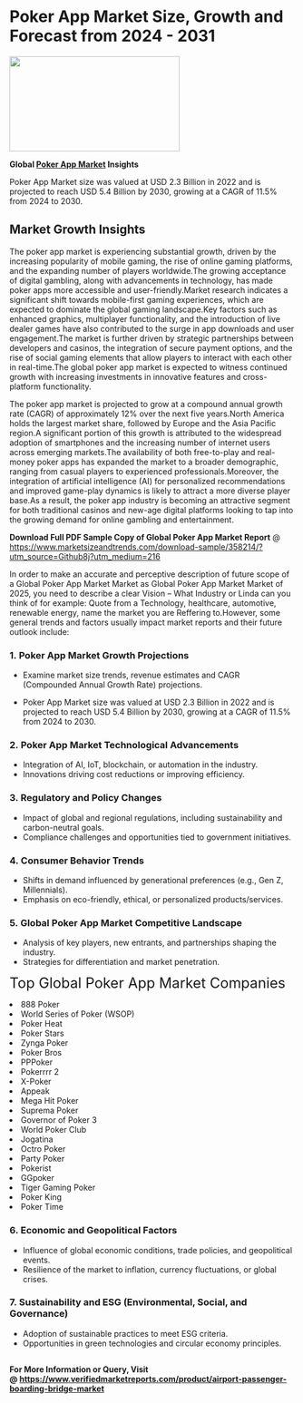 <H1>Poker App Market Size, Growth and Forecast from 2024 - 2031</H1><img class="aligncenter size-medium wp-image-584254" src="https://thirdeyenews.in/wp-content/uploads/2024/09/Global-Market-Research-300x168.jpeg" alt="" width="300" height="168" /><p><strong>Global&nbsp;<a href="https://www.marketsizeandtrends.com/download-sample/358214/?utm_source=Github8j?utm_medium=216">Poker App Market</a> Insights</strong></p><p>Poker App Market size was valued at USD 2.3 Billion in 2022 and is projected to reach USD 5.4 Billion by 2030, growing at a CAGR of 11.5% from 2024 to 2030.</p><p><h2>Market Growth Insights</h2> <p>The poker app market is experiencing substantial growth, driven by the increasing popularity of mobile gaming, the rise of online gaming platforms, and the expanding number of players worldwide.The growing acceptance of digital gambling, along with advancements in technology, has made poker apps more accessible and user-friendly.Market research indicates a significant shift towards mobile-first gaming experiences, which are expected to dominate the global gaming landscape.Key factors such as enhanced graphics, multiplayer functionality, and the introduction of live dealer games have also contributed to the surge in app downloads and user engagement.The market is further driven by strategic partnerships between developers and casinos, the integration of secure payment options, and the rise of social gaming elements that allow players to interact with each other in real-time.The global poker app market is expected to witness continued growth with increasing investments in innovative features and cross-platform functionality.</p> <p>The poker app market is projected to grow at a compound annual growth rate (CAGR) of approximately 12% over the next five years.North America holds the largest market share, followed by Europe and the Asia Pacific region.A significant portion of this growth is attributed to the widespread adoption of smartphones and the increasing number of internet users across emerging markets.The availability of both free-to-play and real-money poker apps has expanded the market to a broader demographic, ranging from casual players to experienced professionals.Moreover, the integration of artificial intelligence (AI) for personalized recommendations and improved game-play dynamics is likely to attract a more diverse player base.As a result, the poker app industry is becoming an attractive segment for both traditional casinos and new-age digital platforms looking to tap into the growing demand for online gambling and entertainment.<p><span class=""><strong>Download Full PDF Sample Copy of Global Poker App Market Report</strong> @ <a href="https://www.marketsizeandtrends.com/download-sample/358214/?utm_source=Github8j?utm_medium=216" target="_blank">https://www.marketsizeandtrends.com/download-sample/358214/?utm_source=Github8j?utm_medium=216</a></span></p><p>In order to make an accurate and perceptive description of future scope of a Global&nbsp;Poker App Market Market as Global&nbsp;Poker App Market Market of 2025, you need to describe a clear Vision &ndash; What Industry or Linda can you think of for example: Quote from a Technology, healthcare, automotive, renewable energy, name the market you are Reffering to.However, some general trends and factors usually impact market reports and their future outlook include:</p><h3>1.&nbsp;<strong>Poker App Market Growth Projections</strong></h3><ul><li>Examine market size trends, revenue estimates and CAGR (Compounded Annual Growth Rate) projections.</li><li><p>Poker App Market size was valued at USD 2.3 Billion in 2022 and is projected to reach USD 5.4 Billion by 2030, growing at a CAGR of 11.5% from 2024 to 2030.</p></li></ul><h3>2.&nbsp;<strong>Poker App Market Technological Advancements</strong></h3><ul><li>Integration of AI, IoT, blockchain, or automation in the industry.</li><li>Innovations driving cost reductions or improving efficiency.</li></ul><h3>3.&nbsp;<strong>Regulatory and Policy Changes</strong></h3><ul><li>Impact of global and regional regulations, including sustainability and carbon-neutral goals.</li><li>Compliance challenges and opportunities tied to government initiatives.</li></ul><h3>4.&nbsp;<strong>Consumer Behavior Trends</strong></h3><ul><li>Shifts in demand influenced by generational preferences (e.g., Gen Z, Millennials).</li><li>Emphasis on eco-friendly, ethical, or personalized products/services.</li></ul><h3>5.&nbsp;<strong>Global Poker App Market Competitive Landscape</strong></h3><ul><li>Analysis of key players, new entrants, and partnerships shaping the industry.</li><li>Strategies for differentiation and market penetration.</li></ul><p data-pm-slice="1 1 []"><span style="color: inherit; font-family: inherit; font-size: 25px;">Top Global Poker App Market Companies</span></p><div class="" data-test-id=""><p><li>888 Poker</li><li> World Series of Poker (WSOP)</li><li> Poker Heat</li><li> Poker Stars</li><li> Zynga Poker</li><li> Poker Bros</li><li> PPPoker</li><li> Pokerrrr 2</li><li> X-Poker</li><li> Appeak</li><li> Mega Hit Poker</li><li> Suprema Poker</li><li> Governor of Poker 3</li><li> World Poker Club</li><li> Jogatina</li><li> Octro Poker</li><li> Party Poker</li><li> Pokerist</li><li> GGpoker</li><li> Tiger Gaming Poker</li><li> Poker King</li><li> Poker Time</li></p></div><h3>6.&nbsp;<strong>Economic and Geopolitical Factors</strong></h3><ul><li>Influence of global economic conditions, trade policies, and geopolitical events.</li><li>Resilience of the market to inflation, currency fluctuations, or global crises.</li></ul><h3>7.&nbsp;<strong>Sustainability and ESG (Environmental, Social, and Governance)</strong></h3><ul><li>Adoption of sustainable practices to meet ESG criteria.</li><li>Opportunities in green technologies and circular economy principles.</li></ul><h2><strong style="font-size: 14px;">For More Information or Query, Visit @&nbsp;</strong><a style="background-color: #ffffff; font-size: 14px;" href="https://www.marketsizeandtrends.com/report/poker-app-market/" target="_blank">https://www.verifiedmarketreports.com/product/airport-passenger-boarding-bridge-market</a></h2>
